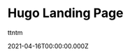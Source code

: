 ---
title: Hugo Landing Page
github: https://github.com/ttntm/hugo-landing-page
demo: https://awesome.ttntm.me
author: ttntm
date: 2021-04-16T00:00:00.000Z
ssg:
  - Hugo
cms:
  - Markdown
css:
  - PostCSS
  - Tailwind
category:
  - Business
description: A simple landing page built with Hugo and Tailwind CSS.
draft: true
publish_date: '2020-07-15T14:14:40Z'
update_date: '2021-11-28T18:03:01Z'
github_star: 69
github_fork: 28
---